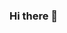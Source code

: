 ### Hi there 👋

<!--
**VikalpSharma-VIT/VikalpSharma-VIT** is a ✨ _special_ ✨ repository because its `README.md` (this file) appears on your GitHub profile.

Here are some ideas to get you started:

- 🔭 I’m currently working on myself
- 🌱 I’m currently learning C++,Kotlin,Digital Art
- 📫 How to reach me: 
- 😄 Pronouns: He
- ⚡ Fun fact: ...
-->
